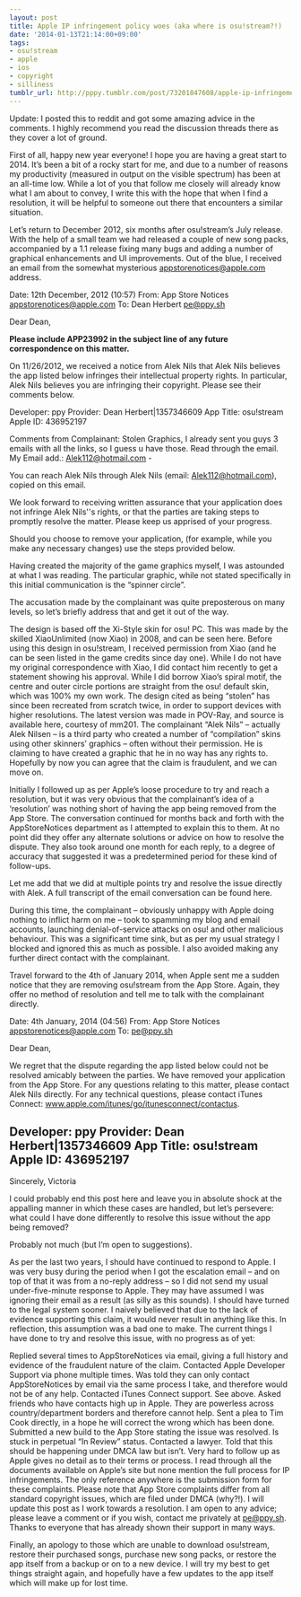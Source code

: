 ```yaml
---
layout: post
title: Apple IP infringement policy woes (aka where is osu!stream?!)
date: '2014-01-13T21:14:00+09:00'
tags:
- osu!stream
- apple
- ios
- copyright
- silliness
tumblr_url: http://pppy.tumblr.com/post/73201847608/apple-ip-infringement-policy-woes-aka-where-is
---
```

Update: I posted this to reddit and got some amazing advice in the comments. I highly recommend you read the discussion threads there as they cover a lot of ground.

First of all, happy new year everyone! I hope you are having a great start to 2014. It’s been a bit of a rocky start for me, and due to a number of reasons my productivity (measured in output on the visible spectrum) has been at an all-time low. While a lot of you that follow me closely will already know what I am about to convey, I write this with the hope that when I find a resolution, it will be helpful to someone out there that encounters a similar situation.



Let’s return to December 2012, six months after osu!stream’s July release. With the help of a small team we had released a couple of new song packs, accompanied by a 1.1 release fixing many bugs and adding a number of graphical enhancements and UI improvements. Out of the blue, I received an email from the somewhat mysterious appstorenotices@apple.com address.

Date: 12th December, 2012 (10:57)
From: App Store Notices <appstorenotices@apple.com>
To: Dean Herbert <pe@ppy.sh>

Dear Dean,

**Please include APP23992 in the subject line of any future correspondence on this matter.**

On 11/26/2012, we received a notice from Alek Nils that Alek Nils believes the app listed below infringes their intellectual property rights. In particular, Alek Nils believes you are infringing their copyright. Please see their comments below.

Developer: ppy
Provider: Dean Herbert|1357346609
App Title: osu!stream
Apple ID: 436952197

Comments from Complainant: Stolen Graphics, I already sent you guys 3 emails with all the links, so I guess u have those. Read through the email.  My Email add.: Alek112@hotmail.com
    -

You can reach Alek Nils through Alek Nils (email: Alek112@hotmail.com), copied on this email.

We look forward to receiving written assurance that your application does not infringe Alek Nils''s rights, or that the parties are taking steps to promptly resolve the matter.  Please keep us apprised of your progress.

Should you choose to remove your application, (for example, while you make any necessary changes) use the steps provided below.


Having created the majority of the game graphics myself, I was astounded at what I was reading. The particular graphic, while not stated specifically in this initial communication is the “spinner circle”.



The accusation made by the complainant was quite preposterous on many levels, so let’s briefly address that and get it out of the way.

The design is based off the Xi-Style skin for osu! PC. This was made by the skilled XiaoUnlimited (now Xiao) in 2008, and can be seen here. Before using this design in osu!stream, I received permission from Xiao (and he can be seen listed in the game credits since day one). While I do not have my original correspondence with Xiao, I did contact him recently to get a statement showing his approval.
While I did borrow Xiao’s spiral motif, the centre and outer circle portions are straight from the osu! default skin, which was 100% my own work.
The design cited as being “stolen” has since been recreated from scratch twice, in order to support devices with higher resolutions. The latest version was made in POV-Ray, and source is available here, courtesy of mm201.
The complainant “Alek Nils” – actually Alek Nilsen – is a third party who created a number of “compilation” skins using other skinners’ graphics – often without their permission. He is claiming to have created a graphic that he in no way has any rights to.
Hopefully by now you can agree that the claim is fraudulent, and we can move on.

Initially I followed up as per Apple’s loose procedure to try and reach a resolution, but it was very obvious that the complainant’s idea of a ‘resolution’ was nothing short of having the app being removed from the App Store. The conversation continued for months back and forth with the AppStoreNotices department as I attempted to explain this to them. At no point did they offer any alternate solutions or advice on how to resolve the dispute. They also took around one month for each reply, to a degree of accuracy that suggested it was a predetermined period for these kind of follow-ups.

Let me add that we did at multiple points try and resolve the issue directly with Alek. A full transcript of the email conversation can be found here.

During this time, the complainant – obviously unhappy with Apple doing nothing to inflict harm on me – took to spamming my blog and email accounts, launching denial-of-service attacks on osu! and other malicious behaviour. This was a significant time sink, but as per my usual strategy I blocked and ignored this as much as possible. I also avoided making any further direct contact with the complainant.

Travel forward to the 4th of January 2014, when Apple sent me a sudden notice that they are removing osu!stream from the App Store. Again, they offer no method of resolution and tell me to talk with the complainant directly.

Date: 4th January, 2014 (04:56)
From: App Store Notices <appstorenotices@apple.com>
To: pe@ppy.sh

Dear Dean,

We regret that the dispute regarding the app listed below could not be resolved amicably between the parties.  We have removed your application from the App Store.  For any questions relating to this matter, please contact Alek Nils directly.  For any technical questions, please contact iTunes Connect: www.apple.com/itunes/go/itunesconnect/contactus.

Developer: ppy
Provider: Dean Herbert|1357346609
App Title: osu!stream
Apple ID: 436952197
-

Sincerely,
Victoria




I could probably end this post here and leave you in absolute shock at the appalling manner in which these cases are handled, but let’s persevere: what could I have done differently to resolve this issue without the app being removed?

Probably not much (but I’m open to suggestions).

As per the last two years, I should have continued to respond to Apple. I was very busy during the period when I got the escalation email – and on top of that it was from a no-reply address – so I did not send my usual under-five-minute response to Apple. They may have assumed I was ignoring their email as a result (as silly as this sounds).
I should have turned to the legal system sooner. I naively believed that due to the lack of evidence supporting this claim, it would never result in anything like this. In reflection, this assumption was a bad one to make.
The current things I have done to try and resolve this issue, with no progress as of yet:

Replied several times to AppStoreNotices via email, giving a full history and evidence of the fraudulent nature of the claim.
Contacted Apple Developer Support via phone multiple times. Was told they can only contact AppStoreNotices by email via the same process I take, and therefore would not be of any help.
Contacted iTunes Connect support. See above.
Asked friends who have contacts high up in Apple. They are powerless across country/department borders and therefore cannot help.
Sent a plea to Tim Cook directly, in a hope he will correct the wrong which has been done.
Submitted a new build to the App Store stating the issue was resolved. Is stuck in perpetual “In Review” status.
Contacted a lawyer. Told that this should be happening under DMCA law but isn’t. Very hard to follow up as Apple gives no detail as to their terms or process. I read through all the documents available on Apple’s site but none mention the full process for IP infringements. The only reference anywhere is the submission form for these complaints. Please note that App Store complaints differ from all standard copyright issues, which are filed under DMCA (why?!).
I will update this post as I work towards a resolution. I am open to any advice; please leave a comment or if you wish, contact me privately at pe@ppy.sh. Thanks to everyone that has already shown their support in many ways.

Finally, an apology to those which are unable to download osu!stream, restore their purchased songs, purchase new song packs, or restore the app itself from a backup or on to a new device. I will try my best to get things straight again, and hopefully have a few updates to the app itself which will make up for lost time.
